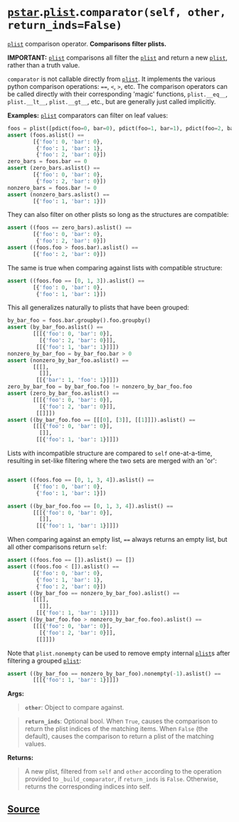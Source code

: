 # [`pstar`](./pstar.md).[`plist`](./pstar_plist.md).`comparator(self, other, return_inds=False)`

[`plist`](./pstar_plist.md) comparison operator. **Comparisons filter plists.**

**IMPORTANT:** [`plist`](./pstar_plist.md) comparisons all filter the [`plist`](./pstar_plist.md) and return a new
[`plist`](./pstar_plist.md), rather than a truth value.

`comparator` is not callable directly from [`plist`](./pstar_plist.md). It implements the various
python comparison operations: `==`, `<`, `>`, etc. The comparison operators
can be called directly with their corresponding 'magic' functions,
`plist.__eq__`, `plist.__lt__`, `plist.__gt__`, etc., but are generally just
called implicitly.

**Examples:**
[`plist`](./pstar_plist.md) comparators can filter on leaf values:
```python
foos = plist([pdict(foo=0, bar=0), pdict(foo=1, bar=1), pdict(foo=2, bar=0)])
assert (foos.aslist() ==
        [{'foo': 0, 'bar': 0},
         {'foo': 1, 'bar': 1},
         {'foo': 2, 'bar': 0}])
zero_bars = foos.bar == 0
assert (zero_bars.aslist() ==
        [{'foo': 0, 'bar': 0},
         {'foo': 2, 'bar': 0}])
nonzero_bars = foos.bar != 0
assert (nonzero_bars.aslist() ==
        [{'foo': 1, 'bar': 1}])
```

They can also filter on other plists so long as the structures are
compatible:
```python
assert ((foos == zero_bars).aslist() ==
        [{'foo': 0, 'bar': 0},
         {'foo': 2, 'bar': 0}])
assert ((foos.foo > foos.bar).aslist() ==
        [{'foo': 2, 'bar': 0}])
```

The same is true when comparing against lists with compatible structure:
```python
assert ((foos.foo == [0, 1, 3]).aslist() ==
        [{'foo': 0, 'bar': 0},
         {'foo': 1, 'bar': 1}])
```

This all generalizes naturally to plists that have been grouped:
```python
by_bar_foo = foos.bar.groupby().foo.groupby()
assert (by_bar_foo.aslist() ==
        [[[{'foo': 0, 'bar': 0}],
          [{'foo': 2, 'bar': 0}]],
         [[{'foo': 1, 'bar': 1}]]])
nonzero_by_bar_foo = by_bar_foo.bar > 0
assert (nonzero_by_bar_foo.aslist() ==
        [[[],
          []],
         [[{'bar': 1, 'foo': 1}]]])
zero_by_bar_foo = by_bar_foo.foo != nonzero_by_bar_foo.foo
assert (zero_by_bar_foo.aslist() ==
        [[[{'foo': 0, 'bar': 0}],
          [{'foo': 2, 'bar': 0}]],
         [[]]])
assert ((by_bar_foo.foo == [[[0], [3]], [[1]]]).aslist() ==
        [[[{'foo': 0, 'bar': 0}],
          []],
         [[{'foo': 1, 'bar': 1}]]])
```

Lists with incompatible structure are compared to `self` one-at-a-time,
resulting in set-like filtering where the two sets are merged with an 'or':
```python

assert ((foos.foo == [0, 1, 3, 4]).aslist() ==
        [{'foo': 0, 'bar': 0},
         {'foo': 1, 'bar': 1}])

assert ((by_bar_foo.foo == [0, 1, 3, 4]).aslist() ==
        [[[{'foo': 0, 'bar': 0}],
          []],
         [[{'foo': 1, 'bar': 1}]]])
```

When comparing against an empty list, `==` always returns an empty list, but
all other comparisons return `self`:
```python
assert ((foos.foo == []).aslist() == [])
assert ((foos.foo < []).aslist() ==
        [{'foo': 0, 'bar': 0},
         {'foo': 1, 'bar': 1},
         {'foo': 2, 'bar': 0}])
assert ((by_bar_foo == nonzero_by_bar_foo).aslist() ==
        [[[],
          []],
         [[{'foo': 1, 'bar': 1}]]])
assert ((by_bar_foo.foo > nonzero_by_bar_foo.foo).aslist() ==
        [[[{'foo': 0, 'bar': 0}],
          [{'foo': 2, 'bar': 0}]],
         [[]]])
```

Note that `plist.nonempty` can be used to remove empty internal [`plist`](./pstar_plist.md)s
after filtering a grouped [`plist`](./pstar_plist.md):
```python
assert ((by_bar_foo == nonzero_by_bar_foo).nonempty(-1).aslist() ==
        [[[{'foo': 1, 'bar': 1}]]])
```

**Args:**

>    **`other`**: Object to compare against.

>    **`return_inds`**: Optional bool. When `True`, causes the comparison to return
>                 the plist indices of the matching items. When `False`
>                 (the default), causes the comparison to return a plist of the
>                 matching values.

**Returns:**

>    A new plist, filtered from `self` and `other` according to the operation
>    provided to `_build_comparator`, if `return_inds` is `False`. Otherwise,
>    returns the corresponding indices into self.



## [Source](../pstar/pstar.py#L1126-L1279)
